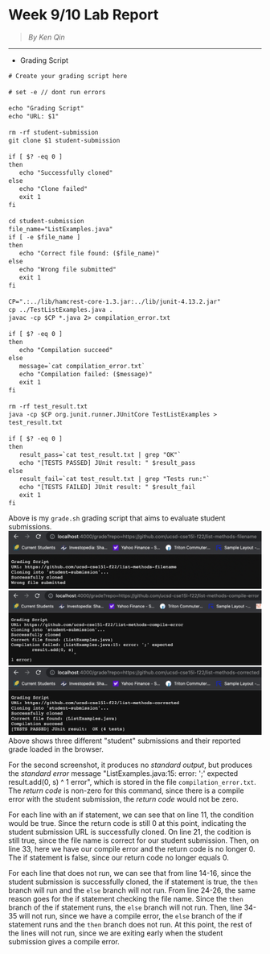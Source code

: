 # **Week 9/10 Lab Report**
> *By Ken Qin*
---
 * Grading Script


 ```
# Create your grading script here

# set -e // dont run errors

echo "Grading Script"
echo "URL: $1"

rm -rf student-submission
git clone $1 student-submission

if [ $? -eq 0 ]
then 
    echo "Successfully cloned"
else 
    echo "Clone failed"
    exit 1
fi

cd student-submission
file_name="ListExamples.java"
if [ -e $file_name ]
then
    echo "Correct file found: ($file_name)"
else 
    echo "Wrong file submitted"
    exit 1
fi

CP=".:../lib/hamcrest-core-1.3.jar:../lib/junit-4.13.2.jar"
cp ../TestListExamples.java .
javac -cp $CP *.java 2> compilation_error.txt

if [ $? -eq 0 ]
then 
    echo "Compilation succeed"
else 
    message=`cat compilation_error.txt`
    echo "Compilation failed: ($message)"
    exit 1
fi

rm -rf test_result.txt
java -cp $CP org.junit.runner.JUnitCore TestListExamples > test_result.txt

if [ $? -eq 0 ]
then 
    result_pass=`cat test_result.txt | grep "OK"`
    echo "[TESTS PASSED] JUnit result: " $result_pass
else 
    result_fail=`cat test_result.txt | grep "Tests run:"`
    echo "[TESTS FAILED] JUnit result: " $result_fail
    exit 1
fi
```


Above is my `grade.sh` grading script that aims to evaluate student submissions.
![image](sc1-week9-10.png)
![image](sc2-week9-10.png)
![image](sc3-week9-10.png)
Above shows three different "student" submissions and their reported grade loaded in the browser. 

For the second screenshot, it produces no *standard output*, but produces the *standard error* message "ListExamples.java:15: error: ';' expected
        result.add(0, s)
                        ^
1 error", which is stored in the file `compilation_error.txt`. The *return code* is non-zero for this command, since there is a compile error with the student submission, the *return code* would not be zero.

For each line with an if statement, we can see that on line 11, the condition would be true. Since the return code is still 0 at this point, indicating the student submission URL is successfully cloned. On line 21, the codition is still true, since the file name is correct for our student submission. Then, on line 33, here we have our compile error and the return code is no longer 0. The if statement is false, since our return code no longer equals 0.

For each line that does not run, we can see that from line 14-16, since the student submission is successfully cloned, the if statement is true, the `then` branch will run and the `else` branch will not run. From line 24-26, the same reason goes for the if statement checking the file name. Since the `then` branch of the if statement runs, the `else` branch will not run. Then, line 34-35 will not run, since we have a compile error, the `else` branch of the if statement runs and the `then` branch does not run. At this point, the rest of the lines will not run, since we are exiting early when the student submission gives a compile error.
